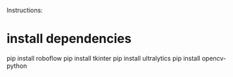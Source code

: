 Instructions:

# install dependencies
pip install roboflow
pip install tkinter
pip install ultralytics
pip install opencv-python
